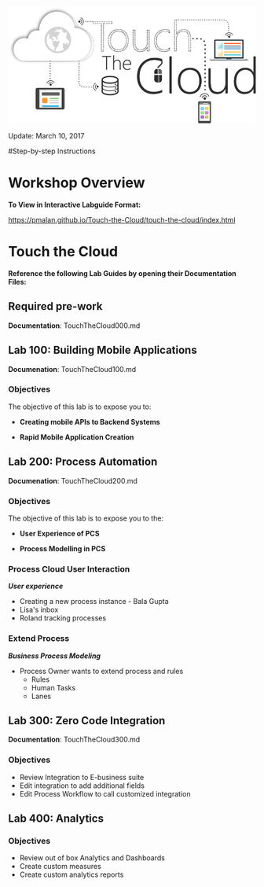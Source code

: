 ![](images/300/HeaderImage.png)  

Update: March 10, 2017


#Step-by-step Instructions

# Workshop Overview

**To View in Interactive Labguide Format:**  

https://pmalan.github.io/Touch-the-Cloud/touch-the-cloud/index.html

# Touch the Cloud

**Reference the following Lab Guides by opening their Documentation Files:**
## Required pre-work

**Documentation**: TouchTheCloud000.md

## Lab 100: Building Mobile Applications

**Documenation**: TouchTheCloud100.md

### Objectives
The objective of this lab is to expose you to:

- **Creating mobile APIs to Backend Systems**

- **Rapid Mobile Application Creation**
    
## Lab 200: Process Automation

**Documenation**: TouchTheCloud200.md

### Objectives
The objective of this lab is to expose you to the:

- **User Experience of PCS**

- **Process Modelling in PCS**


### Process Cloud User Interaction
***User experience***
-   Creating a new process instance - Bala Gupta
-   Lisa's inbox
-   Roland tracking processes

### Extend Process
***Business Process Modeling***
-   Process Owner wants to extend process and rules 
    -   Rules
    -   Human Tasks
    -   Lanes

## Lab 300: Zero Code Integration

**Documentation**: TouchTheCloud300.md

### Objectives

- Review Integration to E-business suite
- Edit integration to add additional fields
- Edit Process Workflow to call customized integration

## Lab 400: Analytics

### Objectives

- Review out of box Analytics and Dashboards 
- Create custom measures 
- Create custom analytics reports

